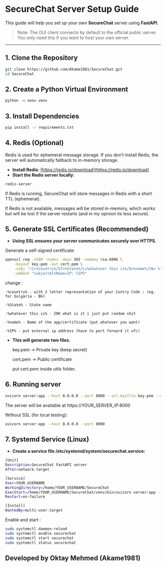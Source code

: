# SecureChat Server Setup Guide

This guide will help you set up your own **SecureChat** server using **FastAPI**.  

> Note: The GUI client connects by default to the official public server. You only need this if you want to host your own server.

---

## 1. Clone the Repository

```bash
git clone https://github.com/Akame1981/SecureChat.git
cd SecureChat
```
## 2. Create a Python Virtual Environment
```bash
python -m venv venv
```
## 3. Install Dependencies
```bash
pip install -r requirements.txt
```

## 4. Redis (Optional)

Redis is used for ephemeral message storage. If you don’t install Redis, the server will automatically fallback to in-memory storage.  

- **Install Redis**: [https://redis.io/download](https://redis.io/download)  
- **Start the Redis server locally**:

```bash
redis-server
```
If Redis is running, SecureChat will store messages in Redis with a short TTL (ephemeral).

If Redis is not available, messages will be stored in-memory, which works but will be lost if the server restarts (and in my opinion its less secure).

## 5. Generate SSL Certificates (Recommended)

- **Using SSL ensures your server communicates securely over HTTPS.**

Generate a self-signed certificate:


```bash
openssl req -x509 -nodes -days 365 -newkey rsa:4096 \
    -keyout key.pem -out cert.pem \
    -subj "/C=%Country%/ST=%State%/L=%whatever this is%/O=%name%/CN= %IP%" \
    -addext "subjectAltName=IP: %IP%"
```

change :

    -%country% - with 2 letter representation of your Contry Code : (eg. for bulgaria - BG)

    -%State% - State name

    -%whatever this is% - IDK what is it i just put random shit

    -%name% - Name of the app/certificate (put whatever you want)

    -%IP% - put external ip address (have to port forward it ofc)


- **This will generate two files.**

    key.pem → Private key (keep secret)

    cert.pem → Public certificate

    put cert.pem inside utils folder.


## 6. Running server
```bash
uvicorn server:app --host 0.0.0.0 --port 8000 --ssl-keyfile key.pem --ssl-certfile cert.pem
```

The server will be available at https://YOUR_SERVER_IP:8000

Without SSL (for local testing):

```bash
uvicorn server:app --host 0.0.0.0 --port 8000
```

## 7. Systemd Service (Linux) 

- **Create a service file /etc/systemd/system/securechat.service:**
```bash
[Unit]
Description=SecureChat FastAPI server
After=network.target

[Service]
User=YOUR_USERNAME
WorkingDirectory=/home/YOUR_USERNAME/SecureChat
ExecStart=/home/YOUR_USERNAME/SecureChat/venv/bin/uvicorn server:app --host 0.0.0.0 --port 8000 --ssl-keyfile /home/YOUR_USERNAME/SecureChat/server-key.pem --ssl-certfile /home/YOUR_USERNAME/SecureChat/server-cert.pem
Restart=on-failure

[Install]
WantedBy=multi-user.target
```

Enable and start :

```bash
sudo systemctl daemon-reload
sudo systemctl enable securechat
sudo systemctl start securechat
sudo systemctl status securechat
```



## Developed by Oktay Mehmed (Akame1981)